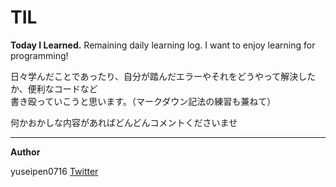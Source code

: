 # TIL
**Today I Learned.** Remaining daily learning log. I want to enjoy learning for programming!

日々学んだことであったり、自分が踏んだエラーやそれをどうやって解決したか、便利なコードなど  
書き殴っていこうと思います。（マークダウン記法の練習も兼ねて）

何かおかしな内容があればどんどんコメントくださいませ

---
**Author**

[Twitter]: https://twitter.com/yuseiqqq
yuseipen0716  [Twitter]
